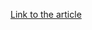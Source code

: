 [Link to the article](https://raw.githubusercontent.com/sophoslabs/IoCs/master/crimson_palace_stac1248-alpha.csv)
